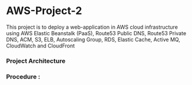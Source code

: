 # AWS-Project-2
This project is to deploy a web-application in AWS cloud infrastructure using AWS Elastic Beanstalk (PaaS), Route53 Public DNS, Route53 Private DNS, ACM, S3, ELB, Autoscaling Group, RDS, Elastic Cache, Active MQ, CloudWatch and CloudFront 
### Project Architecture


### Procedure : 
